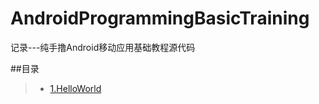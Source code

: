 # AndroidProgrammingBasicTraining
记录---纯手撸Android移动应用基础教程源代码

##目录
>* [1.HelloWorld](https://github.com/XINCGer/AndroidProgrammingBasicTraining/tree/master/HelloWorld)
